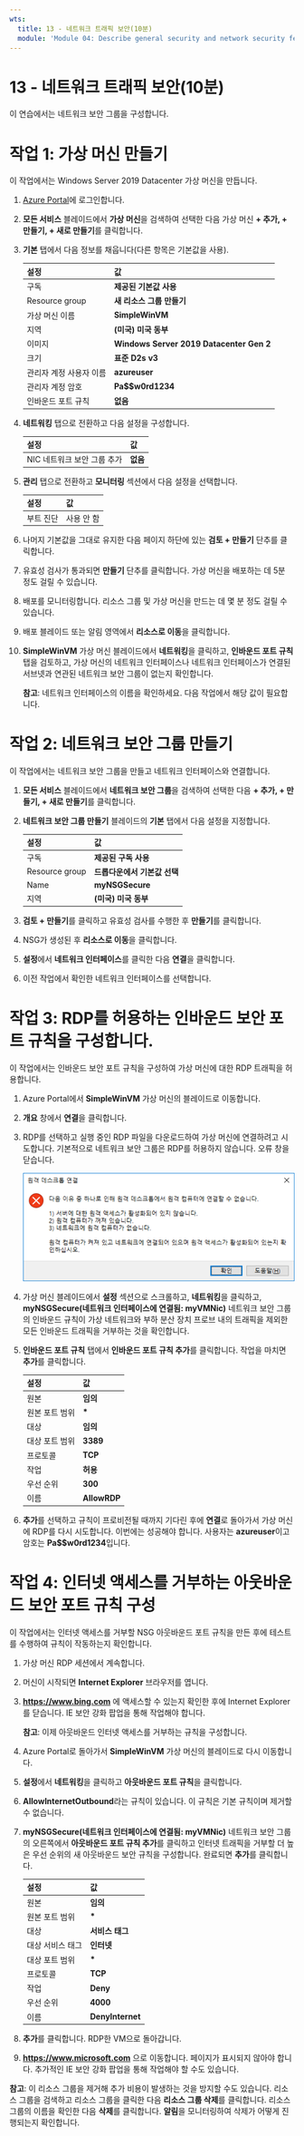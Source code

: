 ```yaml
---
wts:
  title: 13 - 네트워크 트래픽 보안(10분)
  module: 'Module 04: Describe general security and network security features'
---
```

# <a name="13---secure-network-traffic-10-min"></a>13 - 네트워크 트래픽 보안(10분)

이 연습에서는 네트워크 보안 그룹을 구성합니다.

# <a name="task-1-create-a-virtual-machine"></a>작업 1: 가상 머신 만들기

이 작업에서는 Windows Server 2019 Datacenter 가상 머신을 만듭니다. 

1. [Azure Portal](https://portal.azure.com)에 로그인합니다.

2. **모든 서비스** 블레이드에서 **가상 머신**을 검색하여 선택한 다음 가상 머신 **+ 추가, + 만들기, + 새로 만들기**를 클릭합니다.

3. **기본** 탭에서 다음 정보를 채웁니다(다른 항목은 기본값을 사용).

    | 설정 | 값 |
    |  -- | -- |
    | 구독 | **제공된 기본값 사용** |
    | Resource group | **새 리소스 그룹 만들기** |
    | 가상 머신 이름 | **SimpleWinVM** |
    | 지역 | **(미국) 미국 동부**|
    | 이미지 | **Windows Server 2019 Datacenter Gen 2**|
    | 크기 | **표준 D2s v3**|
    | 관리자 계정 사용자 이름 | **azureuser** |
    | 관리자 계정 암호 | **Pa$$w0rd1234**|
    | 인바운드 포트 규칙 | **없음**|

4. **네트워킹** 탭으로 전환하고 다음 설정을 구성합니다.

    | 설정 | 값 |
    | -- | -- |
    | NIC 네트워크 보안 그룹 추가 | **없음**|

5. **관리** 탭으로 전환하고 **모니터링** 섹션에서 다음 설정을 선택합니다.

    | 설정 | 값 |
    | -- | -- |
    | 부트 진단 | 사용 안 함|

6. 나머지 기본값을 그대로 유지한 다음 페이지 하단에 있는 **검토 + 만들기** 단추를 클릭합니다.

7. 유효성 검사가 통과되면 **만들기** 단추를 클릭합니다. 가상 머신을 배포하는 데 5분 정도 걸릴 수 있습니다.

8. 배포를 모니터링합니다. 리소스 그룹 및 가상 머신을 만드는 데 몇 분 정도 걸릴 수 있습니다. 

9. 배포 블레이드 또는 알림 영역에서 **리소스로 이동**을 클릭합니다. 

10. **SimpleWinVM** 가상 머신 블레이드에서 **네트워킹**을 클릭하고, **인바운드 포트 규칙** 탭을 검토하고, 가상 머신의 네트워크 인터페이스나 네트워크 인터페이스가 연결된 서브넷과 연관된 네트워크 보안 그룹이 없는지 확인합니다.

    **참고**: 네트워크 인터페이스의 이름을 확인하세요. 다음 작업에서 해당 값이 필요합니다.

# <a name="task-2-create-a-network-security-group"></a>작업 2: 네트워크 보안 그룹 만들기

이 작업에서는 네트워크 보안 그룹을 만들고 네트워크 인터페이스와 연결합니다. 

1. **모든 서비스** 블레이드에서 **네트워크 보안 그룹**을 검색하여 선택한 다음 **+ 추가, + 만들기, + 새로 만들기**를 클릭합니다.

2. **네트워크 보안 그룹 만들기** 블레이드의 **기본** 탭에서 다음 설정을 지정합니다.

    | 설정 | 값 |
    | -- | -- |
    | 구독 | **제공된 구독 사용** |
    | Resource group | **드롭다운에서 기본값 선택** |
    | Name | **myNSGSecure** |
    | 지역 | **(미국) 미국 동부**  |

3. **검토 + 만들기**를 클릭하고 유효성 검사를 수행한 후 **만들기**를 클릭합니다.

4. NSG가 생성된 후 **리소스로 이동**을 클릭합니다.

5. **설정**에서 **네트워크 인터페이스**를 클릭한 다음 **연결**을 클릭합니다.

6. 이전 작업에서 확인한 네트워크 인터페이스를 선택합니다. 

# <a name="task-3-configure-an-inbound-security-port-rule-to-allow-rdp"></a>작업 3: RDP를 허용하는 인바운드 보안 포트 규칙을 구성합니다.

이 작업에서는 인바운드 보안 포트 규칙을 구성하여 가상 머신에 대한 RDP 트래픽을 허용합니다. 

1. Azure Portal에서 **SimpleWinVM** 가상 머신의 블레이드로 이동합니다. 

2. **개요** 창에서 **연결**을 클릭합니다.

3. RDP를 선택하고 실행 중인 RDP 파일을 다운로드하여 가상 머신에 연결하려고 시도합니다. 기본적으로 네트워크 보안 그룹은 RDP를 허용하지 않습니다. 오류 창을 닫습니다. 


    ![가상 머신 연결에 실패했다는 오류 메시지의 스크린샷.](../images/1201.png)

4. 가상 머신 블레이드에서 **설정** 섹션으로 스크롤하고, **네트워킹**을 클릭하고, **myNSGSecure(네트워크 인터페이스에 연결됨: myVMNic)** 네트워크 보안 그룹의 인바운드 규칙이 가상 네트워크와 부하 분산 장치 프로브 내의 트래픽을 제외한 모든 인바운드 트래픽을 거부하는 것을 확인합니다.

5. **인바운드 포트 규칙** 탭에서 **인바운드 포트 규칙 추가**를 클릭합니다. 작업을 마치면 **추가**를 클릭합니다. 

    | 설정 | 값 |
    | -- | -- |
    | 원본 | **임의**|
    | 원본 포트 범위 | **\*** |
    | 대상 | **임의** |
    | 대상 포트 범위 | **3389** |
    | 프로토콜 | **TCP** |
    | 작업 | **허용** |
    | 우선 순위 | **300** |
    | 이름 | **AllowRDP** |

6. **추가**를 선택하고 규칙이 프로비전될 때까지 기다린 후에 **연결**로 돌아가서 가상 머신에 RDP를 다시 시도합니다. 이번에는 성공해야 합니다. 사용자는 **azureuser**이고 암호는 **Pa$$w0rd1234**입니다.

# <a name="task-4-configure-an-outbound-security-port-rule-to-deny-internet-access"></a>작업 4: 인터넷 액세스를 거부하는 아웃바운드 보안 포트 규칙 구성

이 작업에서는 인터넷 액세스를 거부할 NSG 아웃바운드 포트 규칙을 만든 후에 테스트를 수행하여 규칙이 작동하는지 확인합니다.

1. 가상 머신 RDP 세션에서 계속합니다. 

2. 머신이 시작되면 **Internet Explorer** 브라우저를 엽니다. 

3. **https://www.bing.com** 에 액세스할 수 있는지 확인한 후에 Internet Explorer를 닫습니다. IE 보안 강화 팝업을 통해 작업해야 합니다. 

    **참고**: 이제 아웃바운드 인터넷 액세스를 거부하는 규칙을 구성합니다. 

4. Azure Portal로 돌아가서 **SimpleWinVM** 가상 머신의 블레이드로 다시 이동합니다. 

5. **설정**에서 **네트워킹**을 클릭하고 **아웃바운드 포트 규칙**을 클릭합니다.

6. **AllowInternetOutbound**라는 규칙이 있습니다. 이 규칙은 기본 규칙이며 제거할 수 없습니다. 

7. **myNSGSecure(네트워크 인터페이스에 연결됨: myVMNic)** 네트워크 보안 그룹의 오른쪽에서 **아웃바운드 포트 규칙 추가**를 클릭하고 인터넷 트래픽을 거부할 더 높은 우선 순위의 새 아웃바운드 보안 규칙을 구성합니다. 완료되면 **추가**를 클릭합니다. 

    | 설정 | 값 |
    | -- | -- |
    | 원본 | **임의**|
    | 원본 포트 범위 | **\*** |
    | 대상 | **서비스 태그** |
    | 대상 서비스 태그 | **인터넷** |
    | 대상 포트 범위 | **\*** |
    | 프로토콜 | **TCP** |
    | 작업 | **Deny** |
    | 우선 순위 | **4000** |
    | 이름 | **DenyInternet** |

8. **추가**를 클릭합니다. RDP한 VM으로 돌아갑니다. 

9. **https://www.microsoft.com** 으로 이동합니다. 페이지가 표시되지 않아야 합니다. 추가적인 IE 보안 강화 팝업을 통해 작업해야 할 수도 있습니다.  

**참고**: 이 리소스 그룹을 제거해 추가 비용이 발생하는 것을 방지할 수도 있습니다. 리소스 그룹을 검색하고 리소스 그룹을 클릭한 다음 **리소스 그룹 삭제**를 클릭합니다. 리소스 그룹의 이름을 확인한 다음 **삭제**를 클릭합니다. **알림**을 모니터링하여 삭제가 어떻게 진행되는지 확인합니다.
